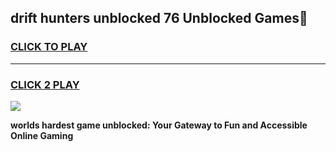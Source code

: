 
## drift hunters unblocked 76 Unblocked Games👋
<h3>
<a href="https://premium.freeplayer.one?title=drift_hunters_unblocked_76&ref=16F">CLICK TO PLAY</a></h3>
<hr>

<h3>
<a href="https://premium.freeplayer.one?title=drift_hunters_unblocked_76&ref=16F">CLICK 2 PLAY</a>
  
</h3>

<a href="https://premium.freeplayer.one?title=drift_hunters_unblocked_76&ref=16F/"><img src="https://clearcache.store/games.png"></a>


**worlds hardest game unblocked: Your Gateway to Fun and Accessible Online Gaming**
